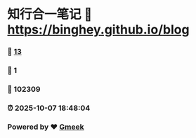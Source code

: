 # 知行合一笔记 :link: https://binghey.github.io/blog 
### :page_facing_up: [13](https://binghey.github.io/blog/tag.html) 
### :speech_balloon: 1 
### :hibiscus: 102309 
### :alarm_clock: 2025-10-07 18:48:04 
### Powered by :heart: [Gmeek](https://github.com/Meekdai/Gmeek)
